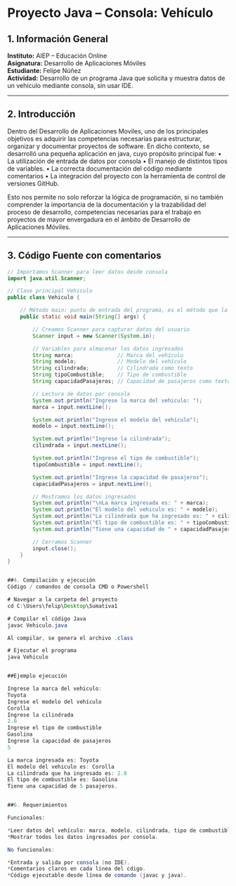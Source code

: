 # Proyecto Java – Consola: Vehículo

## 1. Información General
**Instituto:** AIEP – Educación Online  
**Asignatura:** Desarrollo de Aplicaciones Móviles  
**Estudiante:** Felipe Núñez  
**Actividad:** Desarrollo de un programa Java que solicita y muestra datos de un vehículo mediante consola, sin usar IDE.  

---

## 2. Introducción
Dentro del Desarrollo de Aplicaciones Moviles, uno de los principales objetivos es adquirir las competencias necesarias para estructurar, organizar y documentar proyectos de software. En dicho contexto, se desarrolló una pequeña aplicación en java, cuyo propósito principal fue:
•	La utilización de entrada de datos por consola
•	El manejo de distintos tipos de variables.
•	La correcta documentación del código mediante comentarios
•	La integración del proyecto con la herramienta de control de versiones GitHub.

Esto nos permite no solo reforzar la lógica de programación, si no también comprender la importancia de la documentación y la trazabilidad del proceso de desarrollo, competencias necesarias para el trabajo en proyectos de mayor envergadura en el ámbito de Desarrollo de Aplicaciones Móviles.

---

## 3. Código Fuente con comentarios

```java
// Importamos Scanner para leer datos desde consola
import java.util.Scanner;

// Clase principal Vehiculo
public class Vehiculo {

    // Método main: punto de entrada del programa, es el método que la JVM busca y ejecuta para iniciar el programa
    public static void main(String[] args) {

        // Creamos Scanner para capturar datos del usuario
        Scanner input = new Scanner(System.in);

        // Variables para almacenar los datos ingresados
        String marca;              // Marca del vehículo
        String modelo;             // Modelo del vehículo
        String cilindrada;         // Cilindrada como texto
        String tipoCombustible;    // Tipo de combustible
        String capacidadPasajeros; // Capacidad de pasajeros como texto

        // Lectura de datos por consola
        System.out.println("Ingrese la marca del vehiculo: ");
        marca = input.nextLine();

        System.out.println("Ingrese el modelo del vehículo");
        modelo = input.nextLine();

        System.out.println("Ingrese la cilindrada");
        cilindrada = input.nextLine();

        System.out.println("Ingrese el tipo de combustible");
        tipoCombustible = input.nextLine();

        System.out.println("Ingrese la capacidad de pasajeros");
        capacidadPasajeros = input.nextLine();

        // Mostramos los datos ingresados
        System.out.println("\nLa marca ingresada es: " + marca);
        System.out.println("El modelo del vehiculo es: " + modelo);
        System.out.println("La cilindrada que ha ingresado es: " + cilindrada);
        System.out.println("El tipo de combustible es: " + tipoCombustible);
        System.out.println("Tiene una capacidad de " + capacidadPasajeros + " pasajeros.");

        // Cerramos Scanner
        input.close();
    }
}


##4. Compilación y ejecución
Código / comandos de consola CMD o Powershell

# Navegar a la carpeta del proyecto
cd C:\Users\felip\Desktop\Sumativa1

# Compilar el código Java
javac Vehiculo.java

Al compilar, se genera el archivo .class

# Ejecutar el programa
java Vehiculo


##Ejemplo ejecución

Ingrese la marca del vehiculo:
Toyota
Ingrese el modelo del vehículo
Corolla
Ingrese la cilindrada
2.0
Ingrese el tipo de combustible
Gasolina
Ingrese la capacidad de pasajeros
5

La marca ingresada es: Toyota
El modelo del vehiculo es: Corolla
La cilindrada que ha ingresado es: 2.0
El tipo de combustible es: Gasolina
Tiene una capacidad de 5 pasajeros.


##6. Requerimientos

Funcionales:

*Leer datos del vehículo: marca, modelo, cilindrada, tipo de combustible, capacidad de pasajeros.
*Mostrar todos los datos ingresados por consola.

No funcionales:

*Entrada y salida por consola (no IDE).
*Comentarios claros en cada línea del cdigo.
*Código ejecutable desde línea de comando (javac y java).



